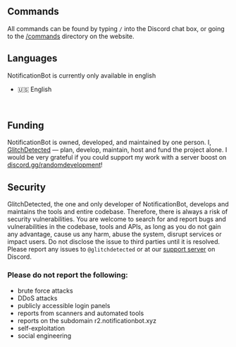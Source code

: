 ## Commands
All commands can be found by typing `/` into the Discord chat box, or going to the [/commands](/commands) directory on the website.

## Languages
NotificationBot is currently only available in english
- 🇺🇸 English
<br />

## Funding
NotificationBot is owned, developed, and maintained by one person. I, [GlitchDetected](https://www.youtube.com/embed/dQw4w9WgXcQ) — plan, develop, maintain, host and fund the project alone. I would be very grateful if you could support my work with a server boost on [discord.gg/randomdevelopment](https://discord.gg/GNdJMJCBdu)!

## Security
GlitchDetected, the one and only developer of NotificationBot, develops and maintains the tools and entire codebase. Therefore, there is always a risk of security vulnerabilities. You are welcome to search for and report bugs and vulnerabilities in the codebase, tools and APIs, as long as you do not gain any advantage, cause us any harm, abuse the system, disrupt services or impact users. Do not disclose the issue to third parties until it is resolved. Please report any issues to `@glitchdetected` or at our [support server](https://discord.gg/GNdJMJCBdu) on Discord. 
### Please do not report the following: 
- brute force attacks
- DDoS attacks
- publicly accessible login panels
- reports from scanners and automated tools
- reports on the subdomain r2.notificationbot.xyz
- self-exploitation
- social engineering